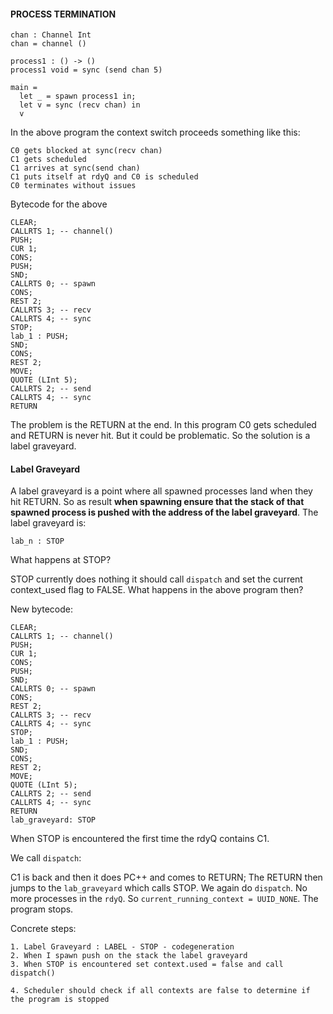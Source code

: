 #### PROCESS TERMINATION

```
chan : Channel Int
chan = channel ()

process1 : () -> ()
process1 void = sync (send chan 5)

main =
  let _ = spawn process1 in;
  let v = sync (recv chan) in
  v
```

In the above program the context switch proceeds something like this:


```
C0 gets blocked at sync(recv chan)
C1 gets scheduled
C1 arrives at sync(send chan)
C1 puts itself at rdyQ and C0 is scheduled
C0 terminates without issues

```
Bytecode for the above
```
CLEAR;
CALLRTS 1; -- channel()
PUSH;
CUR 1;
CONS;
PUSH;
SND;
CALLRTS 0; -- spawn
CONS;
REST 2;
CALLRTS 3; -- recv
CALLRTS 4; -- sync
STOP;
lab_1 : PUSH;
SND;
CONS;
REST 2;
MOVE;
QUOTE (LInt 5);
CALLRTS 2; -- send
CALLRTS 4; -- sync
RETURN

```

The problem is the RETURN at the end. In this program C0 gets scheduled and RETURN is never hit. But it could be problematic. So the solution is a label graveyard. 

#### Label Graveyard
A label graveyard is a point where all spawned processes land when they hit RETURN. So as result **when spawning ensure that the stack of that spawned process is pushed with the address of the label graveyard**. The label graveyard is:

```
lab_n : STOP
```

What happens at STOP?

STOP currently does nothing it should call `dispatch` and set the current context_used flag to FALSE. What happens in the above program then?

New bytecode:

```
CLEAR;
CALLRTS 1; -- channel()
PUSH;
CUR 1;
CONS;
PUSH;
SND;
CALLRTS 0; -- spawn
CONS;
REST 2;
CALLRTS 3; -- recv
CALLRTS 4; -- sync
STOP;
lab_1 : PUSH;
SND;
CONS;
REST 2;
MOVE;
QUOTE (LInt 5);
CALLRTS 2; -- send
CALLRTS 4; -- sync
RETURN
lab_graveyard: STOP

```

When STOP is encountered the first time the rdyQ contains C1.

We call `dispatch`:

C1 is back and then it does PC++ and comes to RETURN; The RETURN then jumps to 
the `lab_graveyard` which calls STOP. We again do `dispatch`. No more processes in the `rdyQ`. So `current_running_context = UUID_NONE`. The program stops.


Concrete steps:

```
1. Label Graveyard : LABEL - STOP - codegeneration
2. When I spawn push on the stack the label graveyard
3. When STOP is encountered set context.used = false and call dispatch()

4. Scheduler should check if all contexts are false to determine if the program is stopped
```
